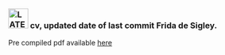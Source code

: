 

### <img src='https://upload.wikimedia.org/wikipedia/commons/thumb/9/92/LaTeX_logo.svg/2560px-LaTeX_logo.svg.png' width="40" title="LATEX CV"> cv, updated date of last commit Frida de Sigley. 

Pre compiled pdf available [here](http://www.desigley.space/Documents/Curriculum_Vitae_Frida_de_Sigley_100122.pdf)


